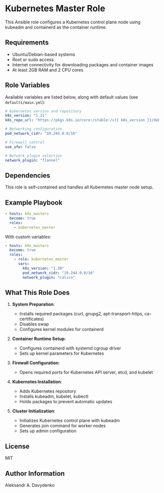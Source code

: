 Kubernetes Master Role
======================

This Ansible role configures a Kubernetes control plane node using kubeadm and containerd as the container runtime.

Requirements
------------

- Ubuntu/Debian-based systems
- Root or sudo access
- Internet connectivity for downloading packages and container images
- At least 2GB RAM and 2 CPU cores

Role Variables
--------------

Available variables are listed below, along with default values (see `defaults/main.yml`):

```yaml
# Kubernetes version and repository
k8s_version: "1.31"
k8s_repo_url: "https://pkgs.k8s.io/core:/stable:/v{{ k8s_version }}/deb/"

# Networking configuration
pod_network_cidr: "10.244.0.0/16"

# Firewall control
use_ufw: false

# Network plugin selection
network_plugin: "flannel"
```

Dependencies
------------

This role is self-contained and handles all Kubernetes master node setup.

Example Playbook
----------------

```yaml
- hosts: k8s_masters
  become: true
  roles:
    - kubernetes_master
```

With custom variables:

```yaml
- hosts: k8s_masters
  become: true
  roles:
    - role: kubernetes_master
      vars:
        k8s_version: "1.30"
        pod_network_cidr: "10.244.0.0/16"
        network_plugin: "calico"
```

What This Role Does
-------------------

1. **System Preparation**:
   - Installs required packages (curl, gnupg2, apt-transport-https, ca-certificates)
   - Disables swap
   - Configures kernel modules for containerd

2. **Container Runtime Setup**:
   - Configures containerd with systemd cgroup driver
   - Sets up kernel parameters for Kubernetes

3. **Firewall Configuration**:
   - Opens required ports for Kubernetes API server, etcd, and kubelet

4. **Kubernetes Installation**:
   - Adds Kubernetes repository
   - Installs kubeadm, kubelet, kubectl
   - Holds packages to prevent automatic updates

5. **Cluster Initialization**:
   - Initializes Kubernetes control plane with kubeadm
   - Generates join command for worker nodes
   - Sets up admin configuration

License
-------

MIT

Author Information
------------------

Aleksandr A. Davydenko
